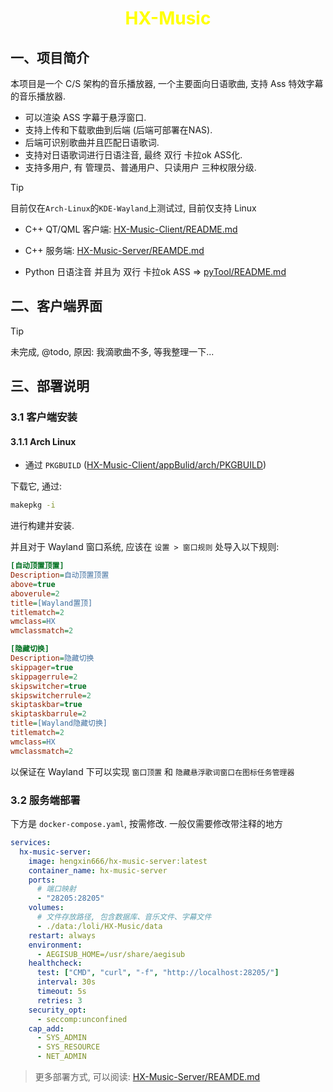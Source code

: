 <h1 align="center" style="color:yellow">HX-Music</h1>

## 一、项目简介

本项目是一个 C/S 架构的音乐播放器, 一个主要面向日语歌曲, 支持 Ass 特效字幕的音乐播放器.

- 可以渲染 ASS 字幕于悬浮窗口.
- 支持上传和下载歌曲到后端 (后端可部署在NAS).
- 后端可识别歌曲并且匹配日语歌词.
- 支持对日语歌词进行日语注音, 最终 双行 卡拉ok ASS化.
- 支持多用户, 有 管理员、普通用户、只读用户 三种权限分级.

> [!TIP]
> 目前仅在`Arch-Linux`的`KDE-Wayland`上测试过, 目前仅支持 Linux

- C++ QT/QML 客户端: [HX-Music-Client/README.md](HX-Music-Client/README.md)

- C++ 服务端: [HX-Music-Server/REAMDE.md](HX-Music-Server/REAMDE.md)

- Python 日语注音 并且为 双行 卡拉ok ASS => [pyTool/README.md](pyTool/README.md)

## 二、客户端界面

> [!TIP]
> 未完成, @todo, 原因: 我滴歌曲不多, 等我整理一下...

## 三、部署说明
### 3.1 客户端安装
#### 3.1.1 Arch Linux

- 通过 `PKGBUILD` ([HX-Music-Client/appBulid/arch/PKGBUILD](./HX-Music-Client/appBulid/arch/PKGBUILD))

下载它, 通过:

```sh
makepkg -i
```

进行构建并安装.

并且对于 Wayland 窗口系统, 应该在 `设置 > 窗口规则` 处导入以下规则:

```ini
[自动顶置顶置]
Description=自动顶置顶置
above=true
aboverule=2
title=[Wayland置顶]
titlematch=2
wmclass=HX
wmclassmatch=2

[隐藏切换]
Description=隐藏切换
skippager=true
skippagerrule=2
skipswitcher=true
skipswitcherrule=2
skiptaskbar=true
skiptaskbarrule=2
title=[Wayland隐藏切换]
titlematch=2
wmclass=HX
wmclassmatch=2
```

以保证在 Wayland 下可以实现 `窗口顶置` 和 `隐藏悬浮歌词窗口在图标任务管理器`

### 3.2 服务端部署

下方是 `docker-compose.yaml`, 按需修改. 一般仅需要修改带注释的地方

```yaml
services:
  hx-music-server:
    image: hengxin666/hx-music-server:latest
    container_name: hx-music-server
    ports:
      # 端口映射
      - "28205:28205"
    volumes:
      # 文件存放路径, 包含数据库、音乐文件、字幕文件
      - ./data:/loli/HX-Music/data
    restart: always
    environment:
      - AEGISUB_HOME=/usr/share/aegisub
    healthcheck:
      test: ["CMD", "curl", "-f", "http://localhost:28205/"]
      interval: 30s
      timeout: 5s
      retries: 3
    security_opt:
      - seccomp:unconfined
    cap_add:
      - SYS_ADMIN
      - SYS_RESOURCE
      - NET_ADMIN
```

> 更多部署方式, 可以阅读: [HX-Music-Server/REAMDE.md](./HX-Music-Server/REAMDE.md)